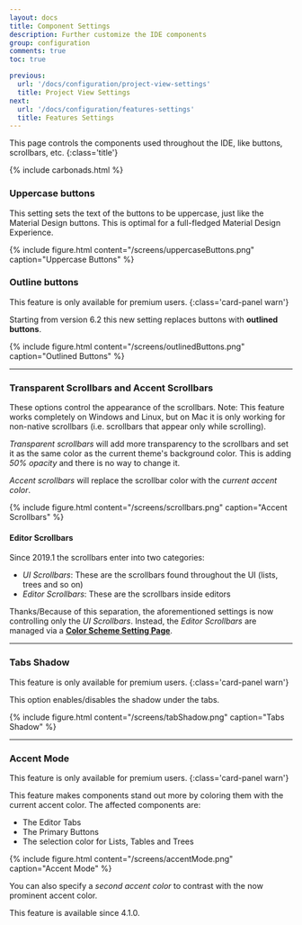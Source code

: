 ```yaml
---
layout: docs
title: Component Settings
description: Further customize the IDE components
group: configuration
comments: true
toc: true

previous:
  url: '/docs/configuration/project-view-settings'
  title: Project View Settings
next:
  url: '/docs/configuration/features-settings'
  title: Features Settings
---
```


This page controls the components used throughout the IDE, like buttons, scrollbars, etc.
{:class='title'}

{% include carbonads.html %}

### Uppercase buttons

This setting sets the text of the buttons to be uppercase, just like the Material Design buttons. This is optimal for a
full-fledged Material Design Experience.

{% include figure.html content="/screens/uppercaseButtons.png" caption="Uppercase Buttons" %}

### Outline buttons

This feature is only available for premium users.
{:class='card-panel warn'}

Starting from version 6.2 this new setting replaces buttons with **outlined buttons**.

{% include figure.html content="/screens/outlinedButtons.png" caption="Outlined Buttons" %}

-----
### Transparent Scrollbars and Accent Scrollbars

These options control the appearance of the scrollbars. Note: This feature works completely on Windows and Linux, but on
Mac it is only working for non-native scrollbars (i.e. scrollbars that appear only while scrolling).

*Transparent scrollbars* will add more transparency to the scrollbars and set it as the same color as the current
theme's background color. This is adding _50% opacity_ and there is no way to change it.

*Accent scrollbars* will replace the scrollbar color with the _current accent color_.

{% include figure.html content="/screens/scrollbars.png" caption="Accent Scrollbars" %}

#### Editor Scrollbars

Since 2019.1 the scrollbars enter into two categories:
* _UI Scrollbars_: These are the scrollbars found throughout the UI (lists, trees and so on)
* _Editor Scrollbars_: These are the scrollbars inside editors

Thanks/Because of this separation, the aforementioned settings is now controlling only the _UI Scrollbars_. Instead, the
_Editor Scrollbars_ are managed via a [**Color Scheme Setting Page**](configuration/scrollbars.md#important-information).

---
### Tabs Shadow

This feature is only available for premium users.
{:class='card-panel warn'}

This option enables/disables the shadow under the tabs.

{% include figure.html content="/screens/tabShadow.png" caption="Tabs Shadow" %}


---

### Accent Mode

This feature is only available for premium users.
{:class='card-panel warn'}

This feature makes components stand out more by coloring them with the current accent color. The affected components are:
- The Editor Tabs
- The Primary Buttons
- The selection color for Lists, Tables and Trees

{% include figure.html content="/screens/accentMode.png" caption="Accent Mode" %}

You can also specify a _second accent color_ to contrast with the now prominent accent color.

This feature is available since 4.1.0.

